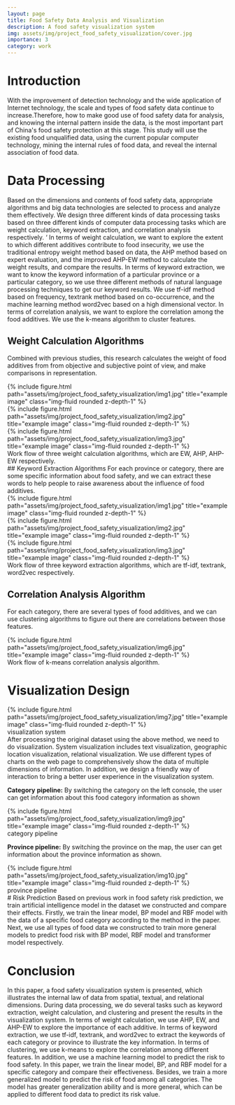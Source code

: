```yaml
---
layout: page
title: Food Safety Data Analysis and Visualization
description: A food safety visualization system
img: assets/img/project_food_safety_visualization/cover.jpg
importance: 3
category: work
---
```

# Introduction
With the improvement of detection technology and the wide application of Internet technology, the scale and types of food safety data continue to increase.Therefore, how to make good use of food safety data for analysis, and knowing the internal pattern inside the data, is the most important part of China's food safety protection at this stage. This study will use the existing food unqualified data, using the current popular computer technology, mining the internal rules of food data, and reveal the internal association of food data.
# Data Processing
Based on the dimensions and contents of food safety data, appropriate algorithms and big data technologies are selected to process and analyze them effectively. We design three different kinds of data processing tasks based on three different kinds of computer data processing tasks which are weight calculation, keyword extraction, and correlation analysis respectively. ‘
In terms of weight calculation, we want to explore the extent to which different additives contribute to food insecurity, we use the traditional entropy weight method based on data, the AHP method based on expert evaluation, and the improved AHP-EW method to calculate the weight results, and compare the results. In terms of keyword extraction, we want to know the keyword information of a particular province or a particular category, so we use three different methods of natural language processing techniques to get our keyword results. We use tf-idf method based on frequency, textrank method based on co-occurrence, and the machine learning method word2vec based on a high dimensional vector. In terms of correlation analysis, we want to explore the correlation among the food additives. We use the k-means algorithm to cluster features.
## Weight Calculation Algorithms
Combined with previous studies, this research calculates the weight of food additives from from objective and subjective point of view, and make comparisons in representation.
<div class="row">
    <div class="col-sm mt-3 mt-md-0">
        {% include figure.html path="assets/img/project_food_safety_visualization/img1.jpg" title="example image" class="img-fluid rounded z-depth-1" %}
    </div>
    <div class="col-sm mt-3 mt-md-0">
        {% include figure.html path="assets/img/project_food_safety_visualization/img2.jpg" title="example image" class="img-fluid rounded z-depth-1" %}
    </div>
    <div class="col-sm mt-3 mt-md-0">
        {% include figure.html path="assets/img/project_food_safety_visualization/img3.jpg" title="example image" class="img-fluid rounded z-depth-1" %}
    </div>
</div>
<div class="caption">
    Work flow of three weight calculation algorithms, which are EW, AHP, AHP-EW respectively.
</div>
## Keyword Extraction Algorithms
For each province or category, there are some specific information about food safety, and we can extract these words to help people to raise awareness about the influence of food additives.
<div class="row">
    <div class="col-sm mt-3 mt-md-0">
        {% include figure.html path="assets/img/project_food_safety_visualization/img1.jpg" title="example image" class="img-fluid rounded z-depth-1" %}
    </div>
    <div class="col-sm mt-3 mt-md-0">
        {% include figure.html path="assets/img/project_food_safety_visualization/img2.jpg" title="example image" class="img-fluid rounded z-depth-1" %}
    </div>
    <div class="col-sm mt-3 mt-md-0">
        {% include figure.html path="assets/img/project_food_safety_visualization/img3.jpg" title="example image" class="img-fluid rounded z-depth-1" %}
    </div>
</div>
<div class="caption">
    Work flow of three keyword extraction algorithms, which are tf-idf, textrank, word2vec respectively.
</div>

## Correlation Analysis Algorithm
For each category, there are several types of food additives, and we can use clustering algorithms to figure out there are correlations between those features.

<div class="row">
    <div class="col-sm mt-3 mt-md-0">
        {% include figure.html path="assets/img/project_food_safety_visualization/img6.jpg" title="example image" class="img-fluid rounded z-depth-1" %}
    </div>
</div>
<div class="caption">
    Work flow of k-means correlation analysis algorithm.
</div>

# Visualization Design
<div class="row">
    <div class="col-sm mt-3 mt-md-0">
        {% include figure.html path="assets/img/project_food_safety_visualization/img7.jpg" title="example image" class="img-fluid rounded z-depth-1" %}
    </div>
</div>
<div class="caption">
    visualization system
</div>
After processing the original dataset using the above method, we need to do visualization. System visualization includes text visualization, geographic location visualization, relational visualization. We use different types of charts on the web page to comprehensively show the data of multiple dimensions of information. In addition, we design a friendly way of interaction to bring a better user experience in the visualization system.

**Category** **pipeline:** By switching the category on the left console, the user can get information about this food category information as shown
<div class="row">
    <div class="col-sm mt-3 mt-md-0">
        {% include figure.html path="assets/img/project_food_safety_visualization/img9.jpg" title="example image" class="img-fluid rounded z-depth-1" %}
    </div>
</div>
<div class="caption">
    category pipeline
</div>

**Province pipeline:** By switching the province on the map, the user can get information about the province information as shown.

<div class="row">
    <div class="col-sm mt-3 mt-md-0">
        {% include figure.html path="assets/img/project_food_safety_visualization/img10.jpg" title="example image" class="img-fluid rounded z-depth-1" %}
    </div>
</div>
<div class="caption">
    province pipeline
</div>
# Risk Prediction
Based on previous work in food safety risk prediction, we train artificial intelligence model in the dataset we constructed and compare their effects. Firstly, we train the linear model, BP model and RBF model with the data of a specific food category according to the method in the paper. Next, we use all types of food data we constructed to train more general models to predict food risk with BP model, RBF model and transformer model respectively.

# Conclusion
In this paper, a food safety visualization system is presented, which illustrates the internal law of data from spatial, textual, and relational dimensions. During data processing, we do several tasks such as keyword extraction, weight calculation, and clustering and present the results in the visualization system. In terms of weight calculation, we use AHP, EW, and AHP-EW to explore the importance of each additive. In terms of keyword extraction, we use tf-idf, textrank, and word2vec to extract the keywords of each category or province to illustrate the key information. In terms of clustering, we use k-means to explore the correlation among different features.
In addition, we use a machine learning model to predict the risk to food safety. In this paper, we train the linear model, BP, and RBF model for a specific category and compare their effectiveness. Besides, we train a more generalized model to predict the risk of food among all categories. The model has greater generalization ability and is more general, which can be applied to different food data to predict its risk value.